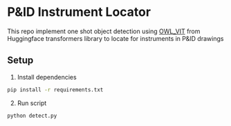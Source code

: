 # P&ID Instrument Locator

This repo implement one shot object detection using [OWL_VIT](https://huggingface.co/docs/transformers/model_doc/owlvit) from Huggingface transformers library to locate for instruments in P&ID drawings

## Setup

1. Install dependencies

```bash
pip install -r requirements.txt
```

2. Run script

```bash
python detect.py
```
